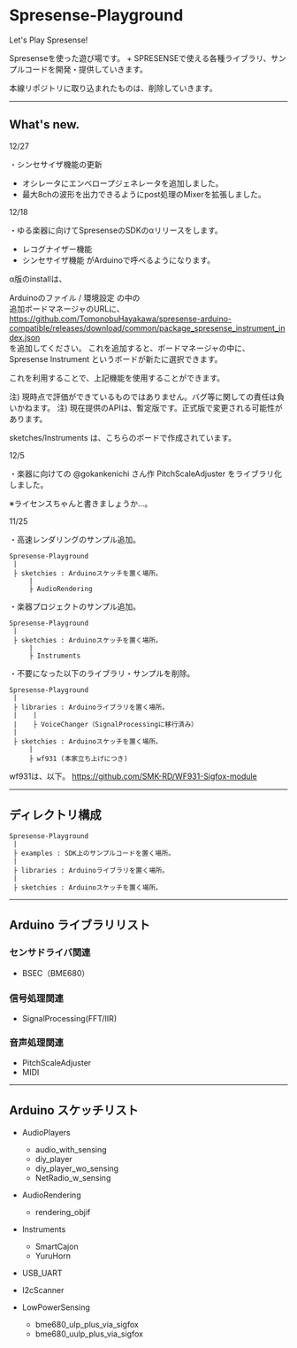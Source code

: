 # Spresense-Playground
Let's Play Spresense!

Spresenseを使った遊び場です。 + 
SPRESENSEで使える各種ライブラリ、サンプルコードを開発・提供していきます。

本線リポジトリに取り込まれたものは、削除していきます。

--------------------
## What's new.

12/27

・シンセサイザ機能の更新
   - オシレータにエンベロープジェネレータを追加しました。
   - 最大8chの波形を出力できるようにpost処理のMixerを拡張しました。

12/18

・ゆる楽器に向けてSpresenseのSDKのαリリースをします。
   - レコグナイザー機能
   - シンセサイザ機能
   がArduinoで呼べるようになります。

α版のinstallは、

Arduinoのファイル / 環境設定 の中の <br>
追加ボードマネージャのURLに、 <br>
https://github.com/TomonobuHayakawa/spresense-arduino-compatible/releases/download/common/package_spresense_instrument_index.json <br>
を追加してください。
これを追加すると、ボードマネージャの中に、
Spresense Instrument
というボードが新たに選択できます。

これを利用することで、上記機能を使用することができます。

注) 現時点で評価ができているものではありません。バグ等に関しての責任は負いかねます。
注) 現在提供のAPIは、暫定版です。正式版で変更される可能性があります。

sketches/Instruments
は、こちらのボードで作成されています。

12/5 

・楽器に向けての @gokankenichi さん作 PitchScaleAdjuster をライブラリ化しました。

※ライセンスちゃんと書きましょうか…。


11/25 

・高速レンダリングのサンプル追加。

```
Spresense-Playground
 |
 ├ sketchies : Arduinoスケッチを置く場所。
     |
     ├ AudioRendering
```

・楽器プロジェクトのサンプル追加。

```
Spresense-Playground
 |
 ├ sketchies : Arduinoスケッチを置く場所。
     |
     ├ Instruments
```


・不要になった以下のライブラリ・サンプルを削除。

```
Spresense-Playground
 |
 ├ libraries : Arduinoライブラリを置く場所。
 |    |
 |    ├ VoiceChanger（SignalProcessingに移行済み）
 | 
 ├ sketchies : Arduinoスケッチを置く場所。
     |
     ├ wf931 (本家立ち上げにつき)
```


wf931は、以下。
https://github.com/SMK-RD/WF931-Sigfox-module


--------------------
## ディレクトリ構成

```
Spresense-Playground
 |
 ├ examples : SDK上のサンプルコードを置く場所。
 |
 ├ libraries : Arduinoライブラリを置く場所。
 |
 ├ sketchies : Arduinoスケッチを置く場所。
```

---
## Arduino ライブラリリスト

### センサドライバ関連
* BSEC（BME680）

### 信号処理関連
* SignalProcessing(FFT/IIR)

### 音声処理関連
* PitchScaleAdjuster
* MIDI

---
## Arduino スケッチリスト
- AudioPlayers
    - audio_with_sensing
    - diy_player
    - diy_player_wo_sensing
    - NetRadio_w_sensing

- AudioRendering
    - rendering_objif

- Instruments
    - SmartCajon
    - YuruHorn

- USB_UART
- I2cScanner
- LowPowerSensing
    - bme680_ulp_plus_via_sigfox
    - bme680_uulp_plus_via_sigfox



